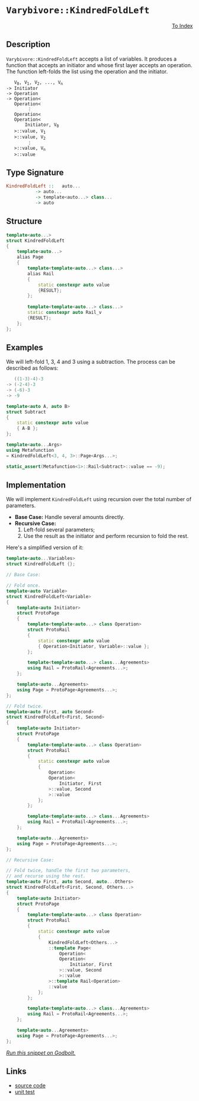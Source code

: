 <!-- Copyright 2024 Feng Mofan
SPDX-License-Identifier: Apache-2.0 -->

# `Varybivore::KindredFoldLeft`

<p style='text-align: right;'><a href="../../../facilities/metafunctions.md#varybivore-kindred-fold-left">To Index</a></p>

## Description

`Varybivore::KindredFoldLeft` accepts a list of variables.
It produces a function that accepts an initiator and whose first layer accepts an operation.
The function left-folds the list using the operation and the initiator.

<pre><code>   V<sub>0</sub>, V<sub>1</sub>, V<sub>2</sub>, ..., V<sub>n</sub>
-> Initiator
-> Operation
-> Operation&lt;
   Operation&lt;
        &vellip;
   Operation&lt;
   Operation&lt;
       Initiator, V<sub>0</sub>
   &gt;::value, V<sub>1</sub>
   &gt;::value, V<sub>2</sub>
        &vellip;
   &gt;::value, V<sub>n</sub>
   &gt;::value</code></pre>

## Type Signature

```Haskell
KindredFoldLeft ::   auto...
           -> auto...
           -> template<auto...> class...
           -> auto
```

## Structure

```C++
template<auto...>
struct KindredFoldLeft
{
    template<auto...>
    alias Page
    {
        template<template<auto...> class...>
        alias Rail
        {
            static constexpr auto value
            {RESULT};
        };
        
        template<template<auto...> class...>
        static constexpr auto Rail_v
        {RESULT};
    };
};
```

## Examples

We will left-fold 1, 3, 4 and 3 using a subtraction.
The process can be described as follows:

```C++
   ((1-3)-4)-3
-> (-2-4)-3
-> (-6)-3
-> -9
```

```C++
template<auto A, auto B>
struct Subtract
{
    static constexpr auto value
    { A-B };
};

template<auto...Args>
using Metafunction 
= KindredFoldLeft<3, 4, 3>::Page<Args...>;

static_assert(Metafunction<1>::Rail<Subtract>::value == -9);
```

## Implementation

We will implement `KindredFoldLeft` using recursion over the total number of parameters.

- **Base Case:** Handle several amounts directly.
- **Recursive Case:**
  1. Left-fold several parameters;
  2. Use the result as the initiator and perform recursion to fold the rest.

Here's a simplified version of it:

```C++
template<auto...Variables>
struct KindredFoldLeft {};

// Base Case:

// Fold once.
template<auto Variable>
struct KindredFoldLeft<Variable>
{
    template<auto Initiator>
    struct ProtoPage
    {
        template<template<auto...> class Operation>
        struct ProtoRail
        {
            static constexpr auto value
            { Operation<Initiator, Variable>::value };
        };

        template<template<auto...> class...Agreements>
        using Rail = ProtoRail<Agreements...>;
    };

    template<auto...Agreements>
    using Page = ProtoPage<Agreements...>;
};

// Fold twice.
template<auto First, auto Second>
struct KindredFoldLeft<First, Second>
{
    template<auto Initiator>
    struct ProtoPage
    {
        template<template<auto...> class Operation>
        struct ProtoRail
        {
            static constexpr auto value 
            { 
                Operation<
                Operation<
                    Initiator, First
                >::value, Second
                >::value
            };
        };

        template<template<auto...> class...Agreements>
        using Rail = ProtoRail<Agreements...>;
    };

    template<auto...Agreements>
    using Page = ProtoPage<Agreements...>;
};

// Recursive Case:

// Fold twice, handle the first two parameters,
// and recurse using the rest.
template<auto First, auto Second, auto...Others>
struct KindredFoldLeft<First, Second, Others...>
{
    template<auto Initiator>
    struct ProtoPage
    {
        template<template<auto...> class Operation>
        struct ProtoRail
        {
            static constexpr auto value
            {
                KindredFoldLeft<Others...>
                ::template Page<
                    Operation<
                    Operation<
                        Initiator, First
                    >::value, Second
                    >::value
                >::template Rail<Operation>
                ::value
            };
        };

        template<template<auto...> class...Agreements>
        using Rail = ProtoRail<Agreements...>;
    };

    template<auto...Agreements>
    using Page = ProtoPage<Agreements...>;
};
```

[*Run this snippet on Godbolt.*](https://godbolt.org/#z:OYLghAFBqd5QCxAYwPYBMCmBRdBLAF1QCcAaPECAMzwBtMA7AQwFtMQByARg9KtQYEAysib0QXACx8BBAKoBnTAAUAHpwAMvAFYTStJg1DIApACYAQuYukl9ZATwDKjdAGFUtAK4sGIAGxcpK4AMngMmAByPgBGmMQSGgAcpAAOqAqETgwe3r4BQemZjgJhEdEscQlcybaY9iUMQgRMxAS5Pn6BdQ3Zza0EZVGx8YkpCi1tHfndEwNDFVVjAJS2qF7EyOwcBJgsqQa7JgDMbkxeRAB01wBqrXhMMfQKJ9gmGgCCE8ReDgDUAGlwuhiJh0AAxTzoEKYKgEP4mADsVkRABETlZPu8PgB6HF/CxMJR/M5KEDY7F4v6Q2joP4CLaXbG7faHTAnM4XVB/O7EB5PdnHN6fb6/eFAhggsE06Gwggc3n8%2BivCnI7F/DV/FkHJhHU7nIh/ACSDCyupIKs%2Bmr%2Bov%2BymIqCIyiYwHZVs1SMxH2t1u1bI5ft1gs5V2urz%2ByAMCgUfwA8ql4rrspbvT6Nbb4fbHagAEpMOjqtMItXuouauaOZARgQTTCqVLEP4G7kANzEXjdqbLGs9cYTxCTAg5JrNRDIPPuj2VQpAIDb3kwxfRxy9ZaRy69hbTgb1bh3web1yZQojUYUR4%2BwFBe0YBBeQq3Pq8mSMfzzdARx1RfyzRHftA5S9rzYQRzzDB8V0fdcMQpUstT2HVd0Pa4gMwG9QJTa1n3CYAfxdRcTm/X9UGdV1AKvNCQLvI8VUgrE0RgrFPipGUtQAdzwRlmQQ/19S5ak8GICZSCbfihEwNBJRTDNAWBUEIShGE4Q5cFBOEv5xMk9AU09R99w5ZtjVNRxzWITDywIH47QdJ18Kgksux9fTTmckNUBok9IyJGN40TRpzLTGTiP/R9rV0uCywrTjqwYWt60bQz5w7BEIqLXtQu7DVfIHfzTgyzLssHBgOXyzLNRHEyxxE1ShPlVLMteWckswETNIEbT6u7Rq53bTsyqXRjHLChi6I%2BUrXNc5Dj2wU9vIvCj0LvAKnxfXD/0/IibNzfMANOVDFrA6bBuGjdYMcyauXm4Db3vYVHOw19SIIr8fy2p7yOu0CPLeUboN%2B5j8RzCSNkyFtF1JdgzpYqF2M4lq/gQQx0HoLUEEXGhavY7lUlaVhMF2ITSEpfEkb%2BUFkBBxcHtwgg0bJzAJiZT4LsNGr1MMtrJREqbY1p%2BJbuxGSJSlBTaSU%2BVTjZghWok9qRN5tGhO%2B1VV01FnuQqh4x2WoK3rsuDwqGtWeKDAMTaQy7wJmrzoz7PzkwfTrdezELOsN/qoqrSS4obUTDWa0rhtV/qNWF%2BSZXFjkFf55XOrLWd9zwsi8rjsrCtytxA7T/sipK1OQ6M0cSGqtS6qNgvuuamWtKzhqZx6hda59brE5C0504du6C41Jreqbv7g%2BbkbN06ibzYPS3ptm6Mrsom7lqw1a3x2jbXpdnaPrnr6reOj1h7O31x4Myf9qogW4OppPns27N3r2haz%2BV3796Y3EACoP8/r/v5xSkv7%2BAAKgzO8fwv6/2Yt/SBYCzrmGOOESMXgsCfjcJJLYqQlqOzGszI%2BfFDQfG5vxKwmCZJCC8DESyTAHAq0fJ7GKPsEr8QDgbZEfwPgAFoLADWfqdV%2B6sLzEGAOfD4l8ACy%2BMmBUC8AwBw2QUpjRemHaUik5QcmOCJaQfxjjdTvm4D4AjDq0RHl8FolYAD63l4gEAgGIlokjpEZy4N1NubhSHkIHFQ%2BuzUNqET%2BGwgAnMsDEHBVi0E4AAVl4H4DgWhSCoE4JnSw1gbTrE2ARMwxweCkAIJoYJqwADWIAwmSEuBoSQXBETHA0GEjQZh/D%2BDMEkFIoSOCSF4CwRIGhSBRJiXEjgvAFAgE6dk6JwTSBwFgDARAIB1gEFSBccglA0D7DoPESIeNOCqCSP4Nh/hJB/GAMgKsUhLhmF4GCQgJA8DoD0PwQQIgxDsCkDIQQigVDqBGaQXQQQ2IDlSJwHgITwmRJybEzgsYLhzPhKgKgfxNnbN2fsw5fxjlmD%2BBADwyz6CNlgVwZYvBhlaFWBAJASzUgrLIBQCApLyUgGAFIMwfA6AEwGRAGIIKYjhFaAAT3%2BbwDlzBiBctjDEbQElhmZKWVRWMDBaA8o%2BVgGIXhgBnFoLQAZ3BeBYBYIYYA4h5WCTFXgMG6qYl1mBrsXl5BBD1BBbQPAMQByCo8FgEFlk8DtI1aQMGxAYgZEwKiPYOq7VGByasKgBhBE3DwJgNivkomZNucIUQ4gnmJteWoEFXz9A6pQNYaw%2Bh7UDMgKsVA6DsjqrYRMbSX5TCJMsGYHp3q%2BRYCLRAVYdhDXOAgK4aYfggihHCMMSooxCgZCyAIXtegijjoYAsEY1QeidqaJMdonhOh6A7TIgQ/Q2hzuHQuuYUw135CCIewYg7FgjvbSkrYEhAUcAiV0kFvTYVbJ2Xsg5RzimoogLgC52L0m4vxaG1YaMmBYASG20gBTJDHEuH444iJJClLMJIfwGgqn%2BD8foTgrTSDtIyZcQI/gkh%2BKSFwfwRSuBhIQ/4J9Hzen9MGVk0NYzJnEumRC%2BZlLqVYrWWwTgrQWAtkRGwpgs1XxcD8ZcLgJSzn4DHFcm5sh7kpukGmpQGaPm6AZT8pgfyNX3sfd03gvTwWzIuPSGFQmRNiYk7hKTMmSlooxWSrFCJ0lmDxSxkZRKSWoExfEBZVKAtudGDZ0TXkjBSZqIy2gzLKBso%2Bfy7llqUuCuFaKhwlrJW3mlbKkFCqlUqrVZarVQbtgxPwOTRwxqQVmophaz14RdjNJiXah13LnWVfxXyD1mTvW%2BqUAG7VRhg2gF83wCNCgo0xrjZaxNqnHnqdkOm95MSdPZpDbWqwlgC0xFbSWstNZOCVoINW1EO3rANtM02q5DN4DtvqEulwkpJ39slHupYo7ijZHe2kMdjQvsjsXVu5dAx/ubsaDu895R50bpXZDldwPqjXo2Le3FOGH3AoY5wJsxBhOifE1Fhz0nZMaDRX%2BscHmMneYJbk0gYGIOUHvXhgj0nSmIho4iCpkhUO7KCCZ0FfTbDMfp0S9jSAZmQuC7x1Z6yOBCYRSwBQLYqwtkc2yCY8n/1KaCIt5Ny3nnyE0%2BtnQIA1F6YMwCrHxnn1gq41C6zBPleq/V5roMEwXOhfJTT44dPWMcblxSxZPusVzmQKkVIpiNd%2BNMVrgg5iXfqaZfzRL7LOWCrS5noVIqxU5YC1KmVcqquYEVcqsQpXPXlbGz10g1XDV1Y%2BQ1i42xMktZtR8jrjquXdddX1y1g2/UjaDThVj4aXQzejbGhM8beAG4eRIFbLzTeZot1t4wea9sdcO7E47sVOA4irbmutFgbuxLuy2x7oPGivfcMevtwRPsXvhz9md/3p1A5f/ujdz2wcw8hz/2h2R2/2%2B1sERwfwR3mFAKvTWHR0eSMxxx6TxyVz2RVzVz%2BFj0uAT0pwUxIBpyAx80JVA0wHA1GCg2aTZxADMGk2OGODCWqTKQwzoMRBI3o2QJFwGSGRA2gxAEkDCXgzCSSFqT8UkD8QqUQy4DUWaWOCQNM04GA183vVOXYPkJF3F1WG9UyGcEkCAA)

## Links

- [source code](../../../../conceptrodon/varybivore/kindred_fold_left.hpp)
- [unit test](../../../../tests/unit/metafunctions/varybivore/kindred_fold_left.test.hpp)
